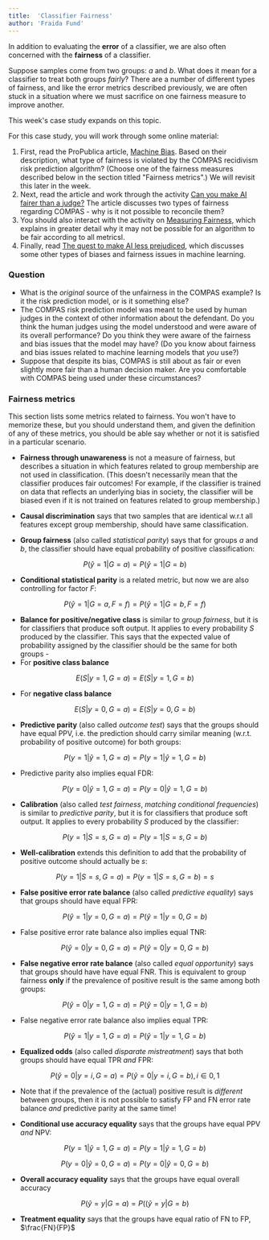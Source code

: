 ```yaml
---
title:  'Classifier Fairness'
author: 'Fraida Fund'
---
```


In addition to evaluating the **error** of a classifier, we are also often concerned with the **fairness** of a classifier. 

Suppose samples come from two groups: $a$ and $b$. What does it mean for a classifier to treat both groups *fairly*? There are a number of different types of fairness, and like the error metrics described previously, we are often stuck in a situation where we must sacrifice on one fairness measure to improve another.

This week's case study expands on this topic. 

For this case study, you will work through some online material:

1. First, read the ProPublica article, [Machine Bias](https://www.propublica.org/article/machine-bias-risk-assessments-in-criminal-sentencing). Based on their description, what type of fairness is violated by the COMPAS recidivism risk prediction algorithm? (Choose one of the fairness measures described below in the section titled "Fairness metrics".) We will revisit this later in the week. 
2. Next, read the article and work through the activity [Can you make AI fairer than a judge?](https://www.technologyreview.com/2019/10/17/75285/ai-fairer-than-judge-criminal-risk-assessment-algorithm/) The article discusses two types of fairness regarding COMPAS - why is it not possible to reconcile them?
3. You should also interact with the activity on [Measuring Fairness](https://pair.withgoogle.com/explorables/measuring-fairness/), which explains in greater detail why it may not be possible for an algorithm to be fair according to all metricsl.
4. Finally, read [The quest to make AI less prejudiced](https://qz.com/1814415/how-to-fix-bias-in-ai), which discusses some other types of biases and fairness issues in machine learning.

### Question

* What is the *original* source of the unfairness in the COMPAS example? Is it the risk prediction model, or is it something else?
* The COMPAS risk prediction model was meant to be used by human judges in the context of other information about the defendant. Do you think the human judges using the model understood and were aware of its overall performance? Do you think they were aware of the fairness and bias issues that the model may have? (Do you know about fairness and bias issues related to machine learning models that *you* use?)
* Suppose that despite its bias, COMPAS is still about as fair or even slightly more fair than a human decision maker. Are you comfortable with COMPAS being used under these circumstances?

### Fairness metrics


This section lists some metrics related to fairness. You won't have to memorize these, but you should understand them, and given the definition of any of these metrics, you should be able say whether or not it is satisfied in a particular scenario.

*  **Fairness through unawareness** is not a measure of fairness, but describes a situation in which features related to group membership are not used in classification. (This doesn't necessarily mean that the classifier produces fair outcomes! For example, if the classifier is trained on data that reflects an underlying bias in society, the classifier will be biased even if it is not trained on features related to group membership.)


* **Causal discrimination** says that two samples that are identical w.r.t all features except group membership, should have same classification.

* **Group fairness** (also called *statistical parity*) says that for groups $a$ and $b$, the classifier should have equal probability of positive classification:

$$P(\hat{y}=1 | G = a) = P(\hat{y}=1 | G = b)$$

* **Conditional statistical parity** is a related metric, but now we are also controlling for factor $F$:

$$P(\hat{y}=1 | G = a, F=f) = P(\hat{y}=1 | G = b, F=f)$$

* **Balance for positive/negative class** is similar to *group fairness*, but it is for classifiers that produce soft output. It applies to every probability $S$ produced by the classifier. This says that the expected value of probability assigned by the classifier should be the same for both groups -
 * For **positive class balance** 

$$E(S|y=1, G=a) = E(S|y=1, G=b)$$

 * For **negative class balance**

$$E(S|y=0, G=a) = E(S|y=0, G=b)$$

* **Predictive parity** (also called *outcome test*) says that the groups should have equal PPV, i.e. the prediction should carry similar meaning (w.r.t. probability of positive outcome) for both groups:

$$P(y = 1 | \hat{y} = 1, G = a) = P(y = 1 | \hat{y} = 1, G = b)  $$

* Predictive parity also implies equal FDR: 

$$P(y = 0 | \hat{y} = 1, G = a) = P(y = 0 | \hat{y} = 1, G = b)  $$

* **Calibration** (also called *test fairness*, *matching conditional frequencies*) is similar to *predictive parity*, but it is for classifiers that produce soft output. It applies to every probability $S$ produced by the classifier:

$$P(y = 1 | S = s, G = a) = P(y = 1 | S = s, G = b) $$

* **Well-calibration** extends this definition to add that the probability of positive outcome should actually be $s$:

$$P(y = 1 | S = s, G = a) = P(y = 1 | S = s, G = b) = s$$

* **False positive error rate balance** (also called *predictive equality*) says that groups should have equal FPR: 

$$P(\hat{y} = 1 | y = 0, G = a) = P(\hat{y} = 1 | y = 0, G = b)$$

* False positive error rate balance also implies equal TNR: 

$$P(\hat{y} = 0 | y = 0, G = a) = P(\hat{y} = 0 | y = 0, G = b)$$

* **False negative error rate balance** (also called *equal opportunity*) says that groups should have have equal FNR. This is equivalent to group fairness **only** if the prevalence of positive result is the same among both groups:

$$P(\hat{y} = 0 | y = 1, G = a) = P(\hat{y} = 0 | y = 1, G = b)$$

* False negative error rate balance also implies equal TPR: 

$$P(\hat{y} = 1 | y = 1, G = a) = P(\hat{y} = 1 | y = 1, G = b)$$

* **Equalized odds** (also called *disparate mistreatment*) says that both groups should have equal TPR *and* FPR:

$$P(\hat{y} = 0 | y = i, G = a) = P(\hat{y} = 0 | y = i, G = b), i \in 0,1$$

* Note that if the prevalence of the (actual) positive result is *different* between groups, then it is not possible to satisfy FP and FN error rate balance *and* predictive parity at the same time!

* **Conditional use accuracy equality** says that the groups have equal PPV *and* NPV:

$$P(y = 1 | \hat{y} = 1, G = a) = P(y = 1 | \hat{y} = 1, G = b)$$


$$P(y = 0 | \hat{y} = 0, G = a) = P(y = 0 | \hat{y} = 0, G = b)$$


* **Overall accuracy equality** says that the groups have equal overall accuracy

$$P(\hat{y} = y | G = a) = P((\hat{y} = y | G = b)$$

* **Treatment equality** says that the groups have equal ratio of FN to FP, $\frac{FN}{FP}$

